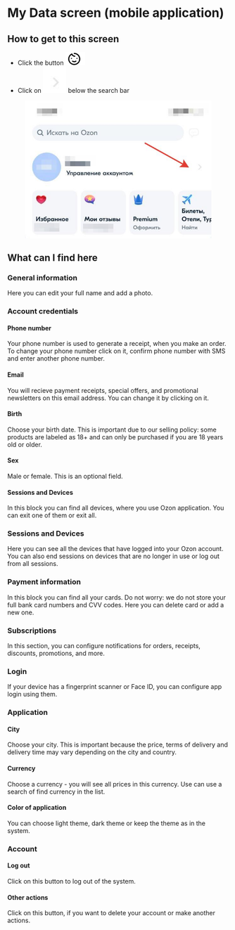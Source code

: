 # My Data screen (mobile application)

## How to get to this screen

* Click the button ![](<.gitbook/assets/image (4).png>)
* Click on ![](<.gitbook/assets/image (6).png>) below the search bar

<figure><img src=".gitbook/assets/озон1 (2).jpg" alt=""><figcaption></figcaption></figure>

## What can I find here

### General information

Here you can edit your full name and add a photo.

### Account credentials

#### Phone number

Your phone number is used to generate a receipt, when you make an order. To change your phone number click on it, confirm phone number with SMS and enter another phone number.

#### Email

You will recieve payment receipts, special offers, and promotional newsletters on this email address. You can change it by clicking on it.

#### Birth

Choose your birth date. This is important due to our selling policy: some products are labeled as 18+ and can only be purchased if you are 18 years old or older.

#### Sex

Male or female. This is an optional field.

#### Sessions and Devices

In this block you can find all devices, where you use Ozon application. You can exit one of them or exit all.

### Sessions and Devices

Here you can see all the devices that have logged into your Ozon account. You can also end sessions on devices that are no longer in use or log out from all sessions.

### Payment information

In this block you can find all your cards. Do not worry: we do not store your full bank card numbers and CVV codes. Here you can delete card or add a new one.

### Subscriptions

In this section, you can configure notifications for orders, receipts, discounts, promotions, and more.

### Login

If your device has a fingerprint scanner or Face ID, you can configure app login using them.

### Application

#### City

Choose your city. This is important because the price, terms of delivery and delivery time may vary depending on the city and country.

#### Currency

Choose a currency - you will see all prices in this currency. Use can use a search of find currency in the list.

#### Color of application

You can choose light theme, dark theme or keep the theme as in the system.

### Account

#### Log out

Click on this button to log out of the system.

#### Other actions

Click on this button, if you want to delete your account or make another actions.

